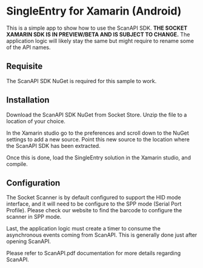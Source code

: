 # SingleEntry for Xamarin (Android)
This is a simple app to show how to use the ScanAPI SDK.
**THE SOCKET XAMARIN SDK IS IN PREVIEW/BETA AND IS SUBJECT TO CHANGE.**
The application logic will likely stay the same but might require to rename
some of the API names.
## Requisite

The ScanAPI SDK NuGet is required for this sample to work.

## Installation
Download the ScanAPI SDK NuGet from Socket Store. Unzip the file to a location
of your choice.

In the Xamarin studio go to the preferences and scroll down to the NuGet
settings to add a new source. Point this new source to the location where the
ScanAPI SDK has been extracted.

Once this is done, load the SingleEntry solution in the Xamarin studio, and
compile.

## Configuration
The Socket Scanner is by default configured to support the HID mode interface, and it will need to be configure to the SPP mode (Serial Port Profile). Please check our website to find the barcode to configure the scanner in SPP mode.

Last, the application logic must create a timer to consume the asynchronous events coming from ScanAPI. This is generally done just after opening ScanAPI.

Please refer to ScanAPI.pdf documentation for more details regarding ScanAPI.
